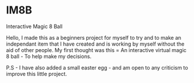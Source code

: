 # IM8B
Interactive Magic 8 Ball

Hello, I made this as a beginners project for myself to try and to make an independant item that I have created and is working by myself without the aid of other people. My first thought was this = An interactive virtual magic 8 ball - To help make my decisions.

P.S - I have also added a small easter egg - and am open to any criticism to improve this little project.
